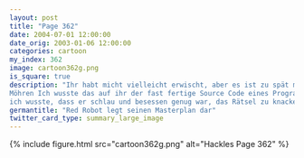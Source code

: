 ```yaml
---
layout: post
title: "Page 362"
date: 2004-07-01 12:00:00
date_orig: 2003-01-06 12:00:00
categories: cartoon
my_index: 362
image: cartoon362g.png
is_square: true
description: "Ihr habt micht vielleicht erwischt, aber es ist zu spät meinen Meisterplan zu stoppen. Die Räder sind bereits in Bewegung Raffiniert verkleidet habe ich BitCo infiltriert und habe die geheime CD-ROM gefunden, welche die Pinguine versteckt hatten Hi Hazel! Ich mag
Möhren Ich wusste das auf ihr der fast fertige Source Code eines Programmes war, welches die Geheimnisse des Universums entschlüsselt. Aber nur Eingeweihte konnten es verstehen. Common Lisp Wer zum nutzt das Also gab ich sie dem Programmierer, von dem
ich wusste, dass er schlau und besessen genug war, das Rätsel zu knacken Common Lisp - cool Hackles Boss Dog Pete Percy Preston"
germantitle: "Red Robot legt seinen Masterplan dar"
twitter_card_type: summary_large_image
---
```


{% include figure.html src="cartoon362g.png" alt="Hackles Page 362"  %}
